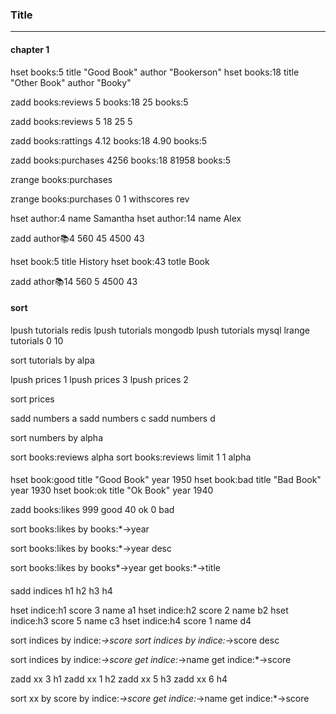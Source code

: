 ### Title
---

#### chapter 1
hset books:5 title "Good Book" author "Bookerson"
hset books:18 title "Other Book" author "Booky"

zadd books:reviews 5 books:18 25 books:5


zadd books:reviews 5 18 25 5

zadd books:rattings 4.12 books:18 4.90 books:5

zadd books:purchases 4256 books:18 81958 books:5

zrange books:purchases

zrange books:purchases 0 1 withscores rev


hset author:4 name Samantha
hset author:14 name Alex

zadd author:books:4 560 45 4500 43

hset book:5 title History
hset book:43 totle Book

zadd athor:books:14 560 5 4500 43

#### sort
lpush tutorials redis
lpush tutorials mongodb
lpush tutorials mysql
lrange tutorials 0 10

sort tutorials by alpa

lpush prices 1
lpush prices 3
lpush prices 2

sort prices


sadd numbers a
sadd numbers c
sadd numbers d

sort numbers by alpha

sort books:reviews alpha
sort books:reviews limit 1 1 alpha


####
hset book:good title "Good Book" year 1950
hset book:bad title "Bad Book" year 1930
hset book:ok title "Ok Book" year 1940

zadd books:likes 999 good 40 ok 0 bad

sort books:likes by books:*->year

sort books:likes by books:*->year desc

sort books:likes by books*->year get books:*->title

####
sadd indices h1 h2 h3 h4

hset indice:h1 score 3 name a1
hset indice:h2 score 2 name b2
hset indice:h3 score 5 name c3
hset indice:h4 score 1 name d4

sort indices by indice:*->score
sort indices by indice:*->score desc

sort indices by indice:*->score get indice:*->name get indice:*->score

zadd xx 3 h1
zadd xx 1 h2
zadd xx 5 h3
zadd xx 6 h4

sort xx by score by indice:*->score get indice:*->name get indice:*->score
